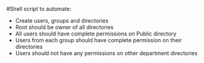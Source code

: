 #Shell script to automate:

- Create users, groups and directories
- Root should be owner of all directories
- All users should have complete permissions on Public directory
- Users from each group should have complete permission on their directories
- Users should not have any permissions on other department directories 
